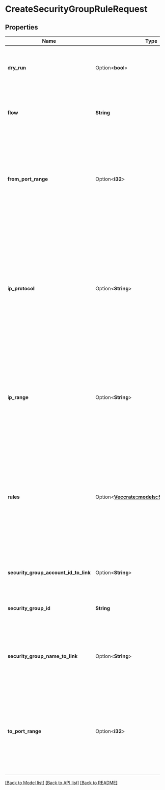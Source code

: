 # CreateSecurityGroupRuleRequest

## Properties

Name | Type | Description | Notes
------------ | ------------- | ------------- | -------------
**dry_run** | Option<**bool**> | If true, checks whether you have the required permissions to perform the action. | [optional]
**flow** | **String** | The direction of the flow: `Inbound` or `Outbound`. You can specify `Outbound` for Nets only. | 
**from_port_range** | Option<**i32**> | The beginning of the port range for the TCP and UDP protocols, or an ICMP type number. If you specify this parameter, you cannot specify the `Rules` parameter and its subparameters. | [optional]
**ip_protocol** | Option<**String**> | The IP protocol name (`tcp`, `udp`, `icmp`, or `-1` for all protocols). By default, `-1`. In a Net, this can also be an IP protocol number. For more information, see the [IANA.org website](https://www.iana.org/assignments/protocol-numbers/protocol-numbers.xhtml). If you specify this parameter, you cannot specify the `Rules` parameter and its subparameters. | [optional]
**ip_range** | Option<**String**> | The IP range for the security group rule, in CIDR notation (for example, 10.0.0.0/16). If you specify this parameter, you cannot specify the `Rules` parameter and its subparameters. | [optional]
**rules** | Option<[**Vec<crate::models::SecurityGroupRule>**](SecurityGroupRule.md)> | Information about the security group rule to create. If you specify this parent parameter and its subparameters, you cannot specify the following parent parameters: `FromPortRange`, `IpProtocol`, `IpRange`, and `ToPortRange`. | [optional]
**security_group_account_id_to_link** | Option<**String**> | The account ID of the owner of the security group for which you want to create a rule. | [optional]
**security_group_id** | **String** | The ID of the security group for which you want to create a rule. | 
**security_group_name_to_link** | Option<**String**> | The ID of the source security group. If you are in the Public Cloud, you can also specify the name of the source security group. | [optional]
**to_port_range** | Option<**i32**> | The end of the port range for the TCP and UDP protocols, or an ICMP code number. If you specify this parameter, you cannot specify the `Rules` parameter and its subparameters. | [optional]

[[Back to Model list]](../README.md#documentation-for-models) [[Back to API list]](../README.md#documentation-for-api-endpoints) [[Back to README]](../README.md)



